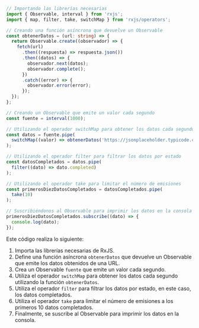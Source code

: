 ```typescript
// Importando las librerías necesarias
import { Observable, interval } from 'rxjs';
import { map, filter, take, switchMap } from 'rxjs/operators';

// Creando una función asíncrona que devuelve un Observable
const obtenerDatos = (url: string) => {
  return Observable.create((observador) => {
    fetch(url)
      .then((respuesta) => respuesta.json())
      .then((datos) => {
        observador.next(datos);
        observador.complete();
      })
      .catch((error) => {
        observador.error(error);
      });
  });
};

// Creando un Observable que emite un valor cada segundo
const fuente = interval(1000);

// Utilizando el operador switchMap para obtener los datos cada segundo
const datos = fuente.pipe(
  switchMap((valor) => obtenerDatos('https://jsonplaceholder.typicode.com/todos/' + valor))
);

// Utilizando el operador filter para filtrar los datos por estado
const datosCompletados = datos.pipe(
  filter((dato) => dato.completed)
);

// Utilizando el operador take para limitar el número de emisiones
const primerosDiezDatosCompletados = datosCompletados.pipe(
  take(10)
);

// Suscribiéndonos al Observable para imprimir los datos en la consola
primerosDiezDatosCompletados.subscribe((dato) => {
  console.log(dato);
});
```

Este código realiza lo siguiente:

1. Importa las librerías necesarias de RxJS.
2. Define una función asíncrona `obtenerDatos` que devuelve un Observable que emite los datos obtenidos de una URL.
3. Crea un Observable `fuente` que emite un valor cada segundo.
4. Utiliza el operador `switchMap` para obtener los datos cada segundo utilizando la función `obtenerDatos`.
5. Utiliza el operador `filter` para filtrar los datos por estado, en este caso, los datos completados.
6. Utiliza el operador `take` para limitar el número de emisiones a los primeros 10 datos completados.
7. Finalmente, se suscribe al Observable para imprimir los datos en la consola.